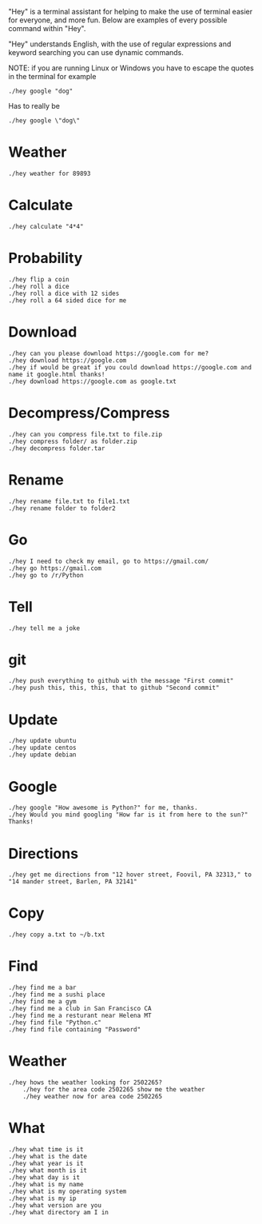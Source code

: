 "Hey" is a terminal assistant for helping to make the use of terminal easier for everyone, and more fun. Below are examples of every possible command within "Hey".

"Hey" understands English, with the use of regular expressions and keyword searching you can use dynamic commands.


NOTE: if you are running Linux or Windows you have to escape the quotes in the terminal for example

    ./hey google "dog"

Has to really be

    ./hey google \"dog\"


Weather
=======

    ./hey weather for 89893


Calculate
=========


    ./hey calculate "4*4"

Probability
============


    ./hey flip a coin
    ./hey roll a dice 
    ./hey roll a dice with 12 sides
    ./hey roll a 64 sided dice for me


Download
========

    ./hey can you please download https://google.com for me?
    ./hey download https://google.com
    ./hey if would be great if you could download https://google.com and name it google.html thanks!
    ./hey download https://google.com as google.txt

Decompress/Compress
=========

    ./hey can you compress file.txt to file.zip
    ./hey compress folder/ as folder.zip
    ./hey decompress folder.tar

Rename
======

    ./hey rename file.txt to file1.txt
    ./hey rename folder to folder2


Go
==

    ./hey I need to check my email, go to https://gmail.com/
    ./hey go https://gmail.com
    ./hey go to /r/Python

Tell
====

    ./hey tell me a joke


git
===

    ./hey push everything to github with the message "First commit"
    ./hey push this, this, this, that to github "Second commit"


Update
======

    ./hey update ubuntu
    ./hey update centos
    ./hey update debian


Google
======

    ./hey google "How awesome is Python?" for me, thanks.
    ./hey Would you mind googling "How far is it from here to the sun?" Thanks!


Directions
==========

    ./hey get me directions from "12 hover street, Foovil, PA 32313," to "14 mander street, Barlen, PA 32141"


Copy
====
    
    ./hey copy a.txt to ~/b.txt

Find
====


    ./hey find me a bar
    ./hey find me a sushi place
    ./hey find me a gym
    ./hey find me a club in San Francisco CA
    ./hey find me a resturant near Helena MT
    ./hey find file "Python.c"
    ./hey find file containing "Password"

Weather
=======

    ./hey hows the weather looking for 2502265?
		./hey for the area code 2502265 show me the weather
		./hey weather now for area code 2502265

What
====

    ./hey what time is it
    ./hey what is the date
    ./hey what year is it
    ./hey what month is it
    ./hey what day is it
    ./hey what is my name
    ./hey what is my operating system
    ./hey what is my ip
    ./hey what version are you
    ./hey what directory am I in

